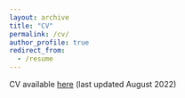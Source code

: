 ```yaml
---
layout: archive
title: "CV"
permalink: /cv/
author_profile: true
redirect_from:
  - /resume
---
```


CV available [here](https://alextolkin.github.io/files/220812_CV.pdf) (last updated August 2022)